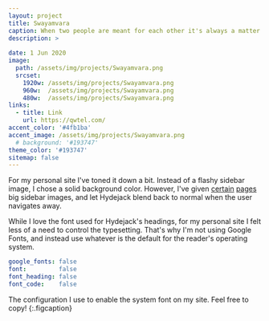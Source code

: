 ```yaml
---
layout: project
title: Swayamvara
caption: When two people are meant for each other it's always a matter of time. 
description: >
  
date: 1 Jun 2020
image: 
  path: /assets/img/projects/Swayamvara.png
  srcset: 
    1920w: /assets/img/projects/Swayamvara.png
    960w:  /assets/img/projects/Swayamvara.png
    480w:  /assets/img/projects/Swayamvara.png
links:
  - title: Link
    url: https://qwtel.com/
accent_color: '#4fb1ba'
accent_image: /assets/img/projects/Swayamvara.png
  # background: '#193747'
theme_color: '#193747'
sitemap: false
---
```


For my personal site I've toned it down a bit. Instead of a flashy sidebar image, I chose a solid background color.
However, I've given [certain](https://qwtel.com/projects/ducky-hunting/) [pages](https://qwtel.com/projects/blocky-blocks/) big sidebar images, and let Hydejack blend back to normal when the user navigates away.

While I love the font used for Hydejack's headings, for my personal site I felt less of a need to control the typesetting.
That's why I'm not using Google Fonts, and instead use whatever is the default for the reader's operating system.

```yml
google_fonts: false
font:         false
font_heading: false
font_code:    false
```

The configuration I use to enable the system font on my site. Feel free to copy!
{:.figcaption}
